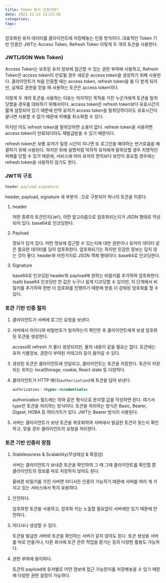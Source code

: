 ```yaml
---
title: Token 방식 인증이란?
date: 2021-11-23 23:23:10
categories:
tags:
---
```


암호화된 유저 데이터를 클라이언트에 저장해놓는 인증 방식이다. 대표적인 Token 기반 인증인 JWT는 Access Token, Refresh Token 이렇게 두 개의 토큰을 사용한다.

### JWT(JSON Web Token)

Access Token는 보호된 유저 정보에 접근할 수 있는 권한 부여에 사용하고, Refresh Token은 access token이 만료될 경우 새로운 access token을 생성하기 위해 사용한다. 클라이언트가 처음 인증할 때는 access token, refresh token을 둘 다 받게 되지만, 실제로 권한을 얻을 때 사용하는 토큰은 access token이다.

이렇게 두 개의 토큰을 사용하는 이유는 악의적인 목적을 가진 누군가에게 토큰을 탈취당했을 경우를 대비하기 위해서이다. access token은 refresh token보다 유효시간이 짧게 설정되어 있기 때문에 만약 유저가 access token을 탈취당하더라도 유효시간이 끝나면 사용할 수 없기 때문에 피해를 최소화할 수 있다.

하지만 이도 refresh token을 탈취당하면 소용이 없다. refresh token을 사용하면 access token이 만료되더라도 재발급받을 수 있기 때문이다.

refresh token은 보통 유저가 일정 시간이 지나면 또 로그인을 해야하는 번거로움을 해결하기 위해 사용된다. 하지만 위에 설명처럼 악의적 유저에게 탈취당할 경우 치명적인 피해를 당할 수 있기 때문에, 서비스에 따라 유저의 편의보다 보안이 중요할 경우에는 refresh token을 사용하지 않기도 한다.

### JWT의 구조

```jsx
header.payload.signature
```

header, payload, signature 세 부분이 `.`으로 구분되어 하나의 토큰을 이룬다.

1. header

   어떤 종류의 토큰인지(`JWT`), 어떤 알고리즘으로 암호화되는지가 JSON 형태로 작성되어 있다. base64로 인코딩한다.

2. Payload

   정보가 담겨 있다. 어떤 정보에 접근할 수 있는지에 대한 권한이나 유저의 데이터 같은 필요한 데이터를 담아 암호화한다. 암호화되기는 하지만 민감한 정보는 담지 않는 것이 좋다. header와 마찬가지로 JSON 객체 형태이다. base64로 인코딩한다.

3. Signature

   base64로 인코딩된 header와 payload에 원하는 비밀키를 추가하여 암호화한다.(salt) base64 인코딩만 한 값은 누구나 쉽게 디코딩할 수 있지만, 이 단계에서 비밀키를 추가하여 한번 더 암호화를 진행하기 때문에 한층 더 강화된 암호화를 할 수 있다.

### 토큰 기반 인증 절차

1. 클라이언트가 서버에 로그인 요청을 보낸다.

2. 서버에서 아이디와 비밀번호가 일치하는지 확인한 후 클라이언트에게 보낼 암호화된 토큰을 생성한다.

   access와 refresh 가 둘다 생성되지만, 둘의 내용이 같을 필요는 없다. 토큰에는 유저 식별정보, 권한이 부여된 카테고리 등이 들어갈 수 있다.

3. 생성된 토큰은 클라이언트에 전달되고, 클라이언트는 토큰을 저장한다. 토큰이 저장되는 위치는 localStorage, cookie, React state 등 다양하다.

4. 클라이언트가 HTTP 헤더(`authorization`)에 토큰을 담아 보낸다.

   ```jsx
   authrization: <type> <credentials>
   ```

   authorization 필드에는 위와 같은 형식으로 문자열 값을 작성하면 된다. 여기서 type은 토큰을 처리하는 방식이다. 토큰을 처리하는 방식은 Basic, Bearer, Digest, HOBA 등 여러가지가 있다. JWT는 Bearer 방식이 사용된다.

5. 서버는 클라이언트가 보낸 토큰을 복호화하여 서버에서 발급한 토큰이 맞는지 확인하고, 맞을 경우 클라이언트의 요청을 처리한다.

### 토큰 기반 인증의 장점

1. Statelessness & Scalability(무상태성 & 확장성)

   서버는 클라이언트가 보내준 토큰을 확인하여 그 때 그때 클라이언트를 확인할 뿐 클라이언트의 정보를 따로 저장하지 않아도 된다.

   올바른 비밀키를 가진 서버면 어디서든 인증이 가능하기 때문에 서버를 여러 개 가지고 있는 서비스에서 특히 유용하다.

2. 안전하다.

   암호화한 토큰을 사용하고, 암호화 키는 노출할 필요없이 서버에만 있기 때문에 안전하다.

3. 어디서나 생성할 수 있다.

   토큰을 발급한 서버와 토큰을 확인하는 서버가 같지 않아도 된다. 토큰 생성용 서버를 따로 만들거나, 다른 회사에 토큰 관련 작업을 맡기는 등의 다양한 활용도 가능하다.

4. 권한 부여에 용이하다.

   토큰의 payload에 유저별로 어떤 정보에 접근 가능한지를 저장해놓을 수 있기 때문에 다양한 권한 설정이 가능하다.
